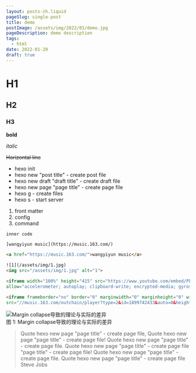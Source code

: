 ```yaml
---
layout: posts-zh.liquid
pageSlug: single-post
title: demo
postImage: /assets/img/2022/01/demo.jpg
pageDescription: demo description
tags: 
  - html
date: 2022-01-20
draft: true
---
```


# H1

## H2

### H3

**bold**

*italic*

~~Horizontal line~~

* hexo init
* hexo new "post title" - create post file
* hexo new draft "draft title" - create draft file
* hexo new page "page title" - create page file
* hexo g - create files
* hexo s - start server

1. front matter
2. config
3. command

`inner code`

```html
[wangyiyun music](https://music.163.com/)

<a href="https://music.163.com/">wangyiyun music</a>

![1](/assets/img/1.jpg)
<img src="/assets/img/1.jpg" alt="1">

<iframe width="100%" height="415" src="https://www.youtube.com/embed/Pkmpj5PBp6g" title="YouTube video player" frameborder="0" 
allow="accelerometer; autoplay; clipboard-write; encrypted-media; gyroscope; picture-in-picture" allowfullscreen></iframe>

<iframe frameborder="no" border="0" marginwidth="0" marginheight="0" width=330 height=86 
src="//music.163.com/outchain/player?type=2&id=1899742433&auto=0&height=66"></iframe>
```

<div class="divimg-wrapper">
  <div class="img">
    <img src="/assets/img/2022/01/04-2.png" alt="Margin collapse导致的理论与实际的差异">
  </div>
  <div class="img-desc">图 1: Margin collapse导致的理论与实际的差异</div>
</div>

>Quote hexo new page "page title" - create page file, Quote hexo new page "page title" - create page file! Quote hexo new page "page title" - create page file. Quote hexo new page "page title" - create page file<br/>
"page title" - create page file! Quote hexo new page "page title" - create page file. Quote hexo new page "page title" - create page file
<span>Steve Jobs</span>
